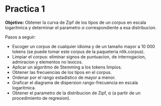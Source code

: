 # Practica 1

**Objetivo:** Obtener la curva de Zipf de los tipos de un corpus en escala logaritmica y determinar el parametro $\alpha$ correspondiente a esa distribucion.

Pasos a seguir:

- Escoger un corpus de cualquier idioma y de un tamaño mayor a 10 000 tokens (se puede tomar este corpus de la paqueteria nltk.corpus).
- Limpiar el corpus: eliminar signos de puntuacion, de interrogacion, admiracion y elementos no lexicos.
- Aplicar un algoritmo de Stemming a los tokens limpios.
- Obtener las frecuencias de los tipos en el corpus.
- Ordenar por el rango estadistico de mayor a menor.
- Graficar el diagrama de dispersion rango-frecuencia en escala logaritmica.
- Obtener el parametro de la distribucion de Zipf, α (a partir de un procedimiento de regresion).

